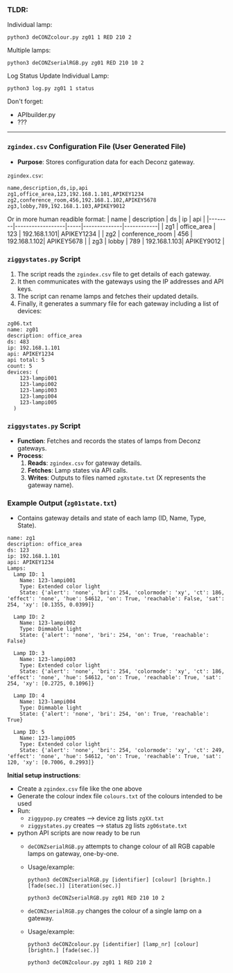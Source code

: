 ### TLDR:

Individual lamp:

	
	python3 deCONZcolour.py zg01 1 RED 210 2
	
 
Multiple lamps:

	
	python3 deCONZserialRGB.py zg01 RED 210 10 2
	
 
Log Status Update Individual Lamp:

	
	python3 log.py zg01 1 status
	

Don't forget:

  - APIbuilder.py
  - ???
 
-----------------------------------------------------------------

### `zgindex.csv` Configuration File (User Generated File)
- **Purpose**: Stores configuration data for each Deconz gateway.

`zgindex.csv`:
```
name,description,ds,ip,api
zg1,office_area,123,192.168.1.101,APIKEY1234
zg2,conference_room,456,192.168.1.102,APIKEY5678
zg3,lobby,789,192.168.1.103,APIKEY9012
```
Or in more human readible format:
| name   | description      | ds  | ip           | api        |
|--------|------------------|-----|--------------|------------|
| zg1    | office_area      | 123 | 192.168.1.101| APIKEY1234 |
| zg2    | conference_room  | 456 | 192.168.1.102| APIKEY5678 |
| zg3    | lobby            | 789 | 192.168.1.103| APIKEY9012 |

### `ziggystates.py` Script
1. The script reads the `zgindex.csv` file to get details of each gateway.
2. It then communicates with the gateways using the IP addresses and API keys.
3. The script can rename lamps and fetches their updated details.
4. Finally, it generates a summary file for each gateway including a list of devices:

```
zg06.txt
name: zg01
description: office_area
ds: 483
ip: 192.168.1.101
api: APIKEY1234
api total: 5
count: 5
devices: (
	123-lampi001
	123-lampi002
	123-lampi003
	123-lampi004
	123-lampi005
  )
```

### `ziggystates.py` Script
- **Function**: Fetches and records the states of lamps from Deconz gateways.
- **Process**:
  1. **Reads**: `zgindex.csv` for gateway details.
  2. **Fetches**: Lamp states via API calls.
  3. **Writes**: Outputs to files named `zgXstate.txt` (X represents the gateway name).

### Example Output (`zg01state.txt`)
- Contains gateway details and state of each lamp (ID, Name, Type, State).
  
```
name: zg1
description: office_area
ds: 123
ip: 192.168.1.101
api: APIKEY1234
Lamps:
  Lamp ID: 1
    Name: 123-lampi001
    Type: Extended color light
    State: {'alert': 'none', 'bri': 254, 'colormode': 'xy', 'ct': 186, 'effect': 'none', 'hue': 54612, 'on': True, 'reachable': False, 'sat': 254, 'xy': [0.1355, 0.0399]}

  Lamp ID: 2
    Name: 123-lampi002
    Type: Dimmable light
    State: {'alert': 'none', 'bri': 254, 'on': True, 'reachable': False}

  Lamp ID: 3
    Name: 123-lampi003
    Type: Extended color light
    State: {'alert': 'none', 'bri': 254, 'colormode': 'xy', 'ct': 186, 'effect': 'none', 'hue': 54612, 'on': True, 'reachable': True, 'sat': 254, 'xy': [0.2725, 0.1096]}

  Lamp ID: 4
    Name: 123-lampi004
    Type: Dimmable light
    State: {'alert': 'none', 'bri': 254, 'on': True, 'reachable': True}

  Lamp ID: 5
    Name: 123-lampi005
    Type: Extended color light
    State: {'alert': 'none', 'bri': 254, 'colormode': 'xy', 'ct': 249, 'effect': 'none', 'hue': 54612, 'on': True, 'reachable': True, 'sat': 120, 'xy': [0.7006, 0.2993]}

```

**Initial setup instructions**:
   - Create a `zgindex.csv` file like the one above
   - Generate the colour index file `colours.txt` of the colours intended to be used
   - Run:
     - `ziggypop.py`    creates --> device zg lists `zgXX.txt`
     - `ziggystates.py` creates --> status zg lists `zg06state.txt`
   - python API scripts are now ready to be run
     - `deCONZserialRGB.py` attempts to change colour of all RGB capable lamps on gateway, one-by-one.
     - Usage/example:
       ```
       python3 deCONZserialRGB.py [identifier] [colour] [brightn.] [fade(sec.)] [iteration(sec.)]
       ```
       ```
       python3 deCONZserialRGB.py zg01 RED 210 10 2
       ```

     - `deCONZserialRGB.py` changes the colour of a single lamp on a gateway.
     - Usage/example:
       
       ```
       python3 deCONZcolour.py [identifier] [lamp_nr] [colour] [brightn.] [fade(sec.)]
       ```
       ```
       python3 deCONZcolour.py zg01 1 RED 210 2
       ```
